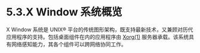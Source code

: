 # 5.3.X Window 系统概览

X Window 系统是 UNIX® 平台的传统图形架构，既支持最新技术，又兼顾对历代应用程序的支持。包括桌面组件在内的应用程序由 [Xorg(1)](https://man.freebsd.org/cgi/man.cgi?query=Xorg&sektion=1&format=html) 服务器承载。该系统具有网络感知能力，其各个组件可以跨网络协同工作。

